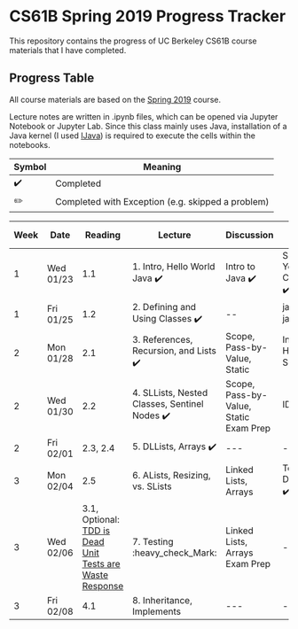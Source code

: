 # CS61B Spring 2019 Progress Tracker

This repository contains the progress of UC Berkeley CS61B course materials that I have completed.

## Progress Table

All course materials are based on the [Spring 2019](https://sp19.datastructur.es/) course.

Lecture notes are written in .ipynb files, which can be opened via Jupyter Notebook or Jupyter Lab. Since this class mainly uses Java, installation of a Java kernel (I used [IJava](https://github.com/SpencerPark/IJava)) is required to execute the cells within the notebooks.


| Symbol | Meaning |
| --- | --- |
|:heavy_check_mark:| Completed |
|:pencil2:| Completed with Exception (e.g. skipped a problem) |

|  Week  |  Date  | Reading | Lecture | Discussion | Lab | Assignments / Exams |
|  ---  |  ---  | ----- | ---- | ---- | ---- | --- |
| 1 | Wed 01/23 | 1.1 | 1. Intro, Hello World Java :heavy_check_mark: | Intro to Java :heavy_check_mark: | Setting Up Your Computer :heavy_check_mark: | HW 0: Basic Java Programs (Optional) :heavy_check_mark: |
| 1  | Fri 01/25 | 1.2 | 2. Defining and Using Classes :heavy_check_mark: | -- | javac, java, git :heavy_check_mark: | --- |
| 2 | Mon 01/28 | 2.1 | 3. References, Recursion, and Lists :heavy_check_mark: | Scope, Pass-by-Value, Static | IntelliJ Home Setup :heavy_check_mark: | Project 0: NBody |
| 2 | Wed 01/30 | 2.2 | 4. SLLists, Nested Classes, Sentinel Nodes :heavy_check_mark: | Scope, Pass-by-Value, Static Exam Prep | IDEs :heavy_check_mark: | --- |
| 2 | Fri 02/01 | 2.3, 2.4 | 5. DLLists, Arrays :heavy_check_mark: | --- | --- | --- |
| 3 | Mon 02/04 | 2.5 | 6. ALists, Resizing, vs. SLists | Linked Lists, Arrays | Testing, Debugging :heavy_check_mark: | Project 1A: Data Structures |
| 3 | Wed 02/06 | 3.1, Optional: [TDD is Dead](http://david.heinemeierhansson.com/2014/tdd-is-dead-long-live-testing.html) <br> [Unit Tests are Waste](http://www.rbcs-us.com/documents/Why-Most-Unit-Testing-is-Waste.pdf) <br> [Response](http://henrikwarne.com/2014/09/04/a-response-to-why-most-unit-testing-is-waste/) | 7. Testing :heavy_check_Mark: | Linked Lists, Arrays Exam Prep | -- |
| 3 | Fri 02/08 | 4.1 | 8. Inheritance, Implements | --- | --- | --- |